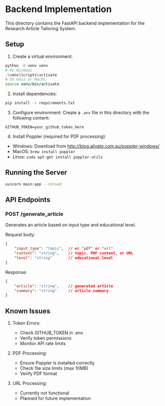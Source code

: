 # Backend Implementation

This directory contains the FastAPI backend implementation for the Research Article Tailoring System.

## Setup

1. Create a virtual environment:
```bash
python -m venv venv
# On Windows
.\venv\Scripts\activate
# On Unix or MacOS
source venv/bin/activate
```

2. Install dependencies:
```bash
pip install -r requirements.txt
```

3. Configure environment:
Create a `.env` file in this directory with the following content:
```
GITHUB_TOKEN=your_github_token_here
```

4. Install Poppler (required for PDF processing):
- Windows: Download from http://blog.alivate.com.au/poppler-windows/
- MacOS: `brew install poppler`
- Linux: `sudo apt-get install poppler-utils`

## Running the Server

```bash
uvicorn main:app --reload
```

## API Endpoints

### POST /generate_article
Generates an article based on input type and educational level.

Request body:
```json
{
    "input_type": "topic",  // or "pdf" or "url"
    "content": "string",    // topic, PDF content, or URL
    "level": "string"       // educational level
}
```

Response:
```json
{
    "article": "string",    // generated article
    "summary": "string"     // article summary
}
```

## Known Issues

1. Token Errors:
   - Check GITHUB_TOKEN in .env
   - Verify token permissions
   - Monitor API rate limits

2. PDF Processing:
   - Ensure Poppler is installed correctly
   - Check file size limits (max 10MB)
   - Verify PDF format

3. URL Processing:
   - Currently not functional
   - Planned for future implementation 